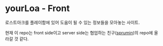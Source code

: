 # yourLoa - Front

로스트아크를 플레이함에 있어 도움이 될 수 있는 정보들을 모아놓는 사이트.

현재 이 repo는 front side이고 server side는 협업하는 친구([sprumin](https://github.com/sprumin))의 repo에 올라갈 것 같다.
